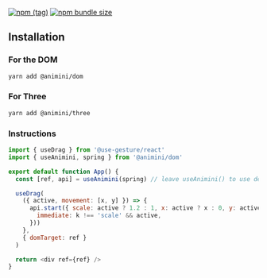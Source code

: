 [![npm (tag)](https://img.shields.io/npm/v/@animini/dom?style=flat&colorA=000000&colorB=000000)](https://www.npmjs.com/package/@animini/dom) [![npm bundle size](https://img.shields.io/bundlephobia/minzip/@animini/dom?style=flat&colorA=000000&colorB=000000&label=gzipped)](https://bundlephobia.com/result?p=@animini/dom)

## Installation

### For the DOM

```bash
yarn add @animini/dom
```

### For Three

```bash
yarn add @animini/three
```

### Instructions

```js
import { useDrag } from '@use-gesture/react'
import { useAnimini, spring } from '@animini/dom'

export default function App() {
  const [ref, api] = useAnimini(spring) // leave useAnimini() to use default Lerp

  useDrag(
    ({ active, movement: [x, y] }) => {
      api.start({ scale: active ? 1.2 : 1, x: active ? x : 0, y: active ? y : 0 }, (k) => ({
        immediate: k !== 'scale' && active,
      }))
    },
    { domTarget: ref }
  )

  return <div ref={ref} />
}
```
